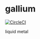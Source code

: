 # gallium
[![CircleCI](https://circleci.com/gh/sleexyz/gallium.svg?style=svg)](https://circleci.com/gh/sleexyz/gallium)

liquid metal

